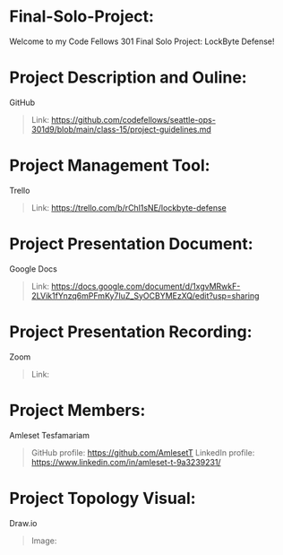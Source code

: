 # Final-Solo-Project:

Welcome to my Code Fellows 301 Final Solo Project: LockByte Defense!


# Project Description and Ouline:

 GitHub
  >Link: https://github.com/codefellows/seattle-ops-301d9/blob/main/class-15/project-guidelines.md 

# Project Management Tool:

Trello
  >Link: https://trello.com/b/rChl1sNE/lockbyte-defense  

# Project Presentation Document:

Google Docs
  >Link: https://docs.google.com/document/d/1xgvMRwkF-2LVik1fYnzq6mPFmKy7IuZ_SyOCBYMEzXQ/edit?usp=sharing


# Project Presentation Recording:

Zoom
  >Link: 


# Project Members:

Amleset Tesfamariam
  >GitHub profile: https://github.com/AmlesetT
  >LinkedIn profile: https://www.linkedin.com/in/amleset-t-9a3239231/


# Project Topology Visual:

Draw.io
  >Image:

